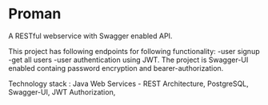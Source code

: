 # Proman
A RESTful webservice with Swagger enabled API.

This project has following endpoints for following functionality:
-user signup
-get all users
-user authentication using JWT.
The project is Swagger-UI enabled containg password encryption and bearer-authorization.

Technology stack : Java Web Services - REST Architecture, PostgreSQL, Swagger-UI, JWT Authorization,
